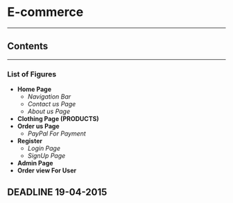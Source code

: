 # E-commerce
---
## Contents
***
### List of Figures

- **Home Page**
  - *Navigation Bar*
  - *Contact us Page*
  - *About us Page*
- **Clothing Page (PRODUCTS)**
- **Order us Page**
  - *PayPal For Payment*
- **Register**
  - *Login Page*
  - *SignUp Page*
- **Admin Page**
- **Order view For User**

## DEADLINE 19-04-2015
